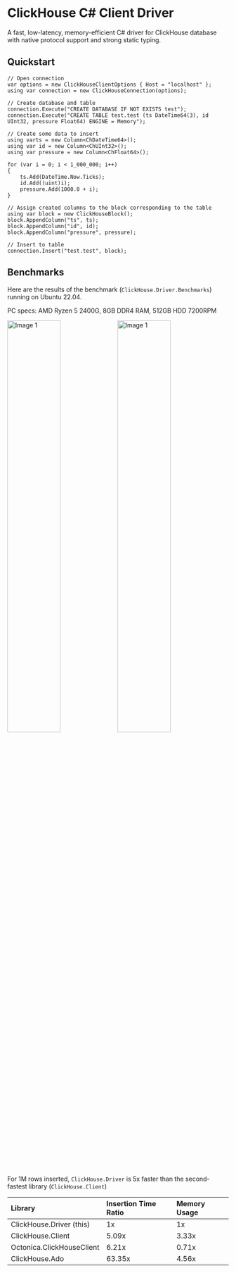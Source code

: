ClickHouse C# Client Driver
=
A fast, low-latency, memory-efficient C# driver for ClickHouse database with native protocol support and strong static typing.


## Quickstart
```
// Open connection
var options = new ClickHouseClientOptions { Host = "localhost" };
using var connection = new ClickHouseConnection(options);

// Create database and table
connection.Execute("CREATE DATABASE IF NOT EXISTS test");
connection.Execute("CREATE TABLE test.test (ts DateTime64(3), id UInt32, pressure Float64) ENGINE = Memory");

// Create some data to insert
using varts = new Column<ChDateTime64>();
using var id = new Column<ChUInt32>();
using var pressure = new Column<ChFloat64>();

for (var i = 0; i < 1_000_000; i++)
{
    ts.Add(DateTime.Now.Ticks);
    id.Add((uint)i);
    pressure.Add(1000.0 + i);
}

// Assign created columns to the block corresponding to the table
using var block = new ClickHouseBlock();
block.AppendColumn("ts", ts);
block.AppendColumn("id", id);
block.AppendColumn("pressure", pressure);

// Insert to table
connection.Insert("test.test", block);
```

## Benchmarks
Here are the results of the benchmark (`ClickHouse.Driver.Benchmarks`) running on Ubuntu 22.04.

PC specs: AMD Ryzen 5 2400G, 8GB DDR4 RAM, 512GB HDD 7200RPM

<img src="https://github.com/user-attachments/assets/1450d1c7-a091-4593-8173-fde4053702ed" alt="Image 1" style="width: 49%; ">
<img src="https://github.com/user-attachments/assets/487fd499-df28-4fef-963a-84d4a1baa041" alt="Image 1" style="width: 49%;">

<br/>
<br/>

For 1M rows inserted, `ClickHouse.Driver` is 5x faster than the second-fastest library (`ClickHouse.Client`)

| Library                    | Insertion Time Ratio  | Memory Usage  |
|:---------------------------|:----------------------|:--------------|
| ClickHouse.Driver (this)   | 1x                    | 1x            |
| ClickHouse.Client          | 5.09x                 | 3.33x         |
| Octonica.ClickHouseClient  | 6.21x                 | 0.71x         |
| ClickHouse.Ado             | 63.35x                | 4.56x         |
